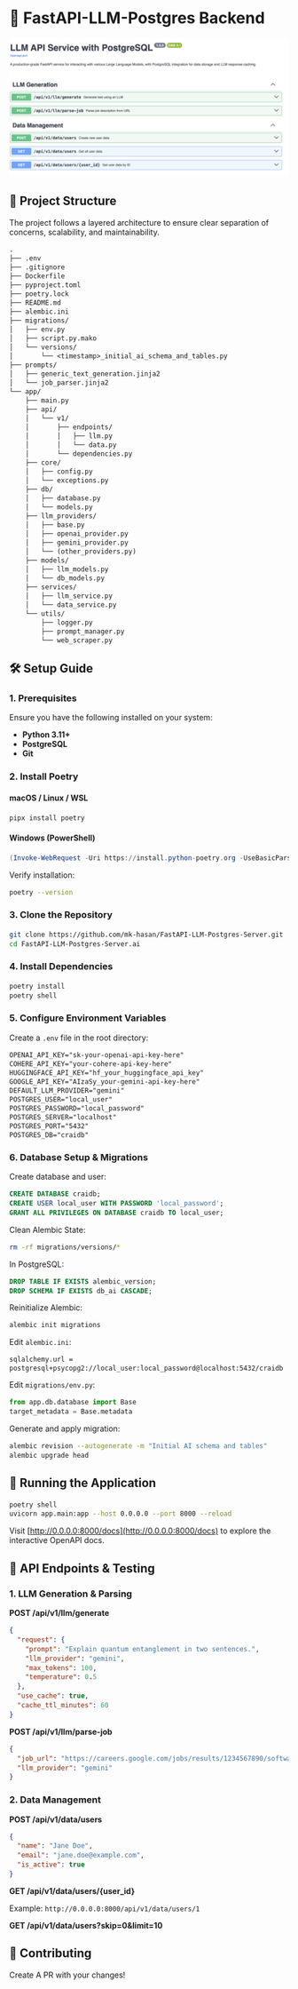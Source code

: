
# 🚀 FastAPI-LLM-Postgres Backend

![Screenshot](public/ss.png)

## 📁 Project Structure

The project follows a layered architecture to ensure clear separation of concerns, scalability, and maintainability.

```plaintext
.
├── .env                  
├── .gitignore            
├── Dockerfile            
├── pyproject.toml        
├── poetry.lock           
├── README.md             
├── alembic.ini           
├── migrations/           
│   ├── env.py            
│   ├── script.py.mako    
│   └── versions/         
│       └── <timestamp>_initial_ai_schema_and_tables.py
├── prompts/              
│   ├── generic_text_generation.jinja2
│   └── job_parser.jinja2
└── app/                  
    ├── main.py           
    ├── api/              
    │   └── v1/           
    │       ├── endpoints/
    │       │   ├── llm.py     
    │       │   └── data.py    
    │       └── dependencies.py
    ├── core/             
    │   ├── config.py     
    │   └── exceptions.py 
    ├── db/               
    │   ├── database.py   
    │   └── models.py     
    ├── llm_providers/    
    │   ├── base.py       
    │   ├── openai_provider.py 
    │   ├── gemini_provider.py 
    │   └── (other_providers.py)
    ├── models/           
    │   ├── llm_models.py 
    │   └── db_models.py  
    ├── services/         
    │   ├── llm_service.py 
    │   └── data_service.py 
    └── utils/            
        ├── logger.py     
        ├── prompt_manager.py 
        └── web_scraper.py 
```

## 🛠️ Setup Guide

### 1. Prerequisites

Ensure you have the following installed on your system:

- **Python 3.11+**
- **PostgreSQL**
- **Git**

### 2. Install Poetry

#### macOS / Linux / WSL

```bash
pipx install poetry
```

#### Windows (PowerShell)

```powershell
(Invoke-WebRequest -Uri https://install.python-poetry.org -UseBasicParsing).Content | python -
```

Verify installation:

```bash
poetry --version
```

### 3. Clone the Repository

```bash
git clone https://github.com/mk-hasan/FastAPI-LLM-Postgres-Server.git
cd FastAPI-LLM-Postgres-Server.ai
```

### 4. Install Dependencies

```bash
poetry install
poetry shell
```

### 5. Configure Environment Variables

Create a `.env` file in the root directory:

```env
OPENAI_API_KEY="sk-your-openai-api-key-here"
COHERE_API_KEY="your-cohere-api-key-here"
HUGGINGFACE_API_KEY="hf_your_huggingface_api_key"
GOOGLE_API_KEY="AIzaSy_your-gemini-api-key-here"
DEFAULT_LLM_PROVIDER="gemini"
POSTGRES_USER="local_user"
POSTGRES_PASSWORD="local_password"
POSTGRES_SERVER="localhost"
POSTGRES_PORT="5432"
POSTGRES_DB="craidb"
```

### 6. Database Setup & Migrations

Create database and user:

```sql
CREATE DATABASE craidb;
CREATE USER local_user WITH PASSWORD 'local_password';
GRANT ALL PRIVILEGES ON DATABASE craidb TO local_user;
```

Clean Alembic State:

```bash
rm -rf migrations/versions/*
```

In PostgreSQL:

```sql
DROP TABLE IF EXISTS alembic_version;
DROP SCHEMA IF EXISTS db_ai CASCADE;
```

Reinitialize Alembic:

```bash
alembic init migrations
```

Edit `alembic.ini`:

```
sqlalchemy.url = postgresql+psycopg2://local_user:local_password@localhost:5432/craidb
```

Edit `migrations/env.py`:

```python
from app.db.database import Base
target_metadata = Base.metadata
```

Generate and apply migration:

```bash
alembic revision --autogenerate -m "Initial AI schema and tables"
alembic upgrade head
```

## 🚀 Running the Application

```bash
poetry shell
uvicorn app.main:app --host 0.0.0.0 --port 8000 --reload
```

Visit [http://0.0.0.0:8000/docs](http://0.0.0.0:8000/docs) to explore the interactive OpenAPI docs.

## 🧪 API Endpoints & Testing

### 1. LLM Generation & Parsing

**POST /api/v1/llm/generate**

```json
{
  "request": {
    "prompt": "Explain quantum entanglement in two sentences.",
    "llm_provider": "gemini",
    "max_tokens": 100,
    "temperature": 0.5
  },
  "use_cache": true,
  "cache_ttl_minutes": 60
}
```

**POST /api/v1/llm/parse-job**

```json
{
  "job_url": "https://careers.google.com/jobs/results/1234567890/software-engineer-mountain-view-ca/",
  "llm_provider": "gemini"
}
```

### 2. Data Management

**POST /api/v1/data/users**

```json
{
  "name": "Jane Doe",
  "email": "jane.doe@example.com",
  "is_active": true
}
```

**GET /api/v1/data/users/{user_id}**

Example: `http://0.0.0.0:8000/api/v1/data/users/1`

**GET /api/v1/data/users?skip=0&limit=10**

## 🤝 Contributing

Create A PR with your changes!

